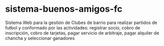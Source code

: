 # sistema-buenos-amigos-fc
Sistema Web para la gestión de Clubes de barrio para realizar partidos de futbol y conformado por las actividades: registrar socio, cobro de inscripción, cobro de tarjetas, pagar servicio de arbitraje, pagar alquiler de chancha  y seleccionar ganadores
